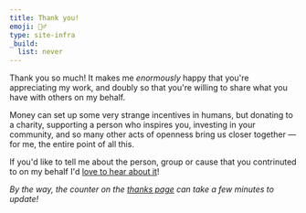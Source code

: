 ```yaml
---
title: Thank you!
emoji: 🙇‍♂️
type: site-infra
_build:
  list: never
---
```


Thank you so much! It makes me _enormously_ happy that you're appreciating my work, and doubly so that you're willing to share what you have with others on my behalf.

Money can set up some very strange incentives in humans, but donating to a charity, supporting a person who inspires you, investing in your community, and so many other acts of openness bring us closer together — for me, the entire point of all this.

If you'd like to tell me about the person, group or cause that you contrinuted to on my behalf I'd [love to hear about it](../standing-invitation/)!

_By the way, the counter on the [thanks page](../thanks/) can take a few minutes to update!_
